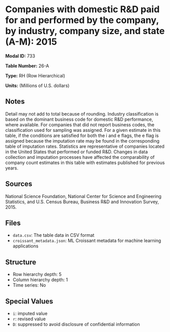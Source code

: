 # Companies with domestic R&D paid for and performed by the company, by industry, company size, and state (A-M): 2015

**Modal ID:** 733

**Table Number:** 26-A

**Type:** RH (Row Hierarchical)

**Units:** (Millions of U.S. dollars)

## Notes

Detail may not add to total because of rounding. Industry classification is based on the dominant business code for domestic R&D performance, where available. For companies that did not report business codes, the classification used for sampling was assigned. For a given estimate in this table, if the conditions are satisfied for both the i and e flags, the e flag is assigned because the imputation rate may be found in the corresponding table of imputation rates. Statistics are representative of companies located in the United States that performed or funded R&D. Changes in data collection and imputation processes have affected the comparability of company count estimates in this table with estimates published for previous years.

## Sources

National Science Foundation, National Center for Science and Engineering Statistics, and U.S. Census Bureau, Business R&D and Innovation Survey, 2015.

## Files

- `data.csv`: The table data in CSV format
- `croissant_metadata.json`: ML Croissant metadata for machine learning applications

## Structure

- Row hierarchy depth: 5
- Column hierarchy depth: 1
- Time series: No

## Special Values

- `i`: imputed value
- `r`: revised value
- `D`: suppressed to avoid disclosure of confidential information
